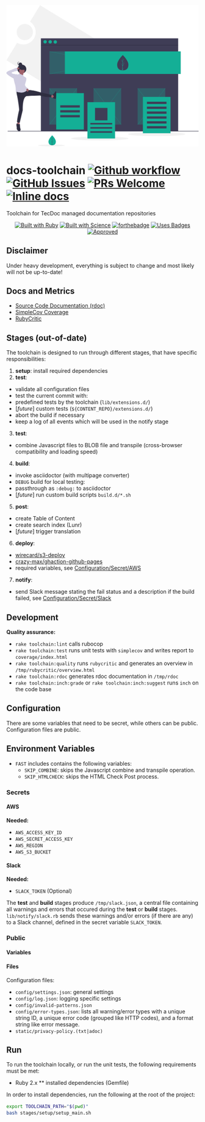 <h1 align="center">
<a href="https://undraw.co/"><img src="logo/landing_page.svg" alt="Docs Toolchain Logo"></a>
</h1>

# docs-toolchain [![Github workflow](https://github.com/wirecard/docs-toolchain/workflows/Main/badge.svg)](https://github.com/wirecard/docs-toolchain/actions)   [![GitHub Issues](https://img.shields.io/github/issues-raw/wirecard/docs-toolchain)](https://github.com/wirecard/docs-toolchain/issues)  [![PRs Welcome](https://img.shields.io/badge/PRs-welcome-brightgreen.svg)](http://makeapullrequest.com)   [![Inline docs](http://inch-ci.org/github/wirecard/docs-toolchain.svg?branch=master)](http://inch-ci.org/github/wirecard/docs-toolchain)

Toolchain for TecDoc managed documentation repositories

<div align="center">

[![Built with Ruby](https://forthebadge.com/images/badges/made-with-ruby.svg)](https://forthebadge.com) [![Built with Science](https://forthebadge.com/images/badges/built-with-science.svg)](https://forthebadge.com) [![forthebadge](https://forthebadge.com/images/badges/built-with-love.svg)](https://forthebadge.com) [![Uses Badges](https://forthebadge.com/images/badges/uses-badges.svg)](https://forthebadge.com) [![Approved](https://forthebadge.com/images/badges/approved-by-george-costanza.svg)](https://forthebadge.com)

</div>


## Disclaimer

Under heavy development, everything is subject to change and most likely will not be up-to-date!


## Docs and Metrics
* [Source Code Documentation (rdoc)](https://wirecard.github.io/docs-toolchain/rdoc/)
* [SimpleCov Coverage](https://wirecard.github.io/docs-toolchain/coverage/)
* [RubyCritic](https://wirecard.github.io/docs-toolchain/rubycritic)


## Stages (out-of-date)
The toolchain is designed to run through different stages, that have specific responsibilities:
1. **setup**: install required dependencies
2. **test**:
* validate all configuration files
* test the current commit with:
* predefined tests by the toolchain (`lib/extensions.d/`)
* [*future*] custom tests (`${CONTENT_REPO}/extensions.d/`)
* abort the build if necessary
* keep a log of all events which will be used in the notify stage
3. **test**:
* combine Javascript files to BLOB file and transpile (cross-browser compatibility and loading speed)
4. **build**:
* invoke asciidoctor (with multipage converter)
* `DEBUG` build for local testing:
* passthrough as `:debug:` to asciidoctor
* [*future*] run custom build scripts `build.d/*.sh`
5. **post**:
* create Table of Content
* create search index (Lunr)
* [*future*] trigger translation
6. **deploy**:
* [wirecard/s3-deploy](https://github.com/wirecard/s3-deploy)
* [crazy-max/ghaction-github-pages](https://github.com/crazy-max/ghaction-github-pages)
* required variables, see [Configuration/Secret/AWS](#Secret)
7. **notify**:
* send Slack message stating the fail status and a description if the build failed, see [Configuration/Secret/Slack](#Secret)

## Development
**Quality assurance:**
* `rake toolchain:lint` calls rubocop
* `rake toolchain:test` runs unit tests with `simplecov` and writes report to `coverage/index.html`
* `rake toolchain:quality` runs `rubycritic` and generates an overview in `/tmp/rubycritic/overview.html`
* `rake toolchain:rdoc` generates rdoc documentation in `/tmp/rdoc`
* `rake toolchain:inch:grade` or `rake toolchain:inch:suggest` runs `inch` on the code base

## Configuration
There are some variables that need to be secret, while others can be public.
Configuration files are public.

## Environment Variables
* `FAST` includes contains the following variables:
    * `SKIP_COMBINE`: skips the Javascript combine and transpile operation.
    * `SKIP_HTMLCHECK`: skips the HTML Check Post process.

### Secrets
#### AWS

**Needed:**
* `AWS_ACCESS_KEY_ID`
* `AWS_SECRET_ACCESS_KEY`
* `AWS_REGION`
* `AWS_S3_BUCKET`

#### Slack

**Needed:**
* `SLACK_TOKEN` (Optional)

The **test** and **build** stages produce `/tmp/slack.json`, a central file containing all warnings and errors that occured during the **test** or **build** stages.
`lib/notify/slack.rb` sends these warnings and/or errors (if there are any) to a Slack channel, defined in the secret variable `SLACK_TOKEN`.

### Public
#### Variables

#### Files
Configuration files:
* `config/settings.json`: general settings
* `config/log.json`: logging specific settings
* `config/invalid-patterns.json`
* `config/error-types.json`: lists all warning/error types with a unique string ID, a unique error code (grouped like HTTP codes), and a format string like error message.
* `static/privacy-policy.(txt|adoc)`

## Run

To run the toolchain locally, or run the unit tests, the following requirements must be met:
* Ruby 2.x
** installed dependencies (Gemfile)

In order to install dependencies, run the following at the root of the project:
```bash
export TOOLCHAIN_PATH="$(pwd)"
bash stages/setup/setup_main.sh
```
